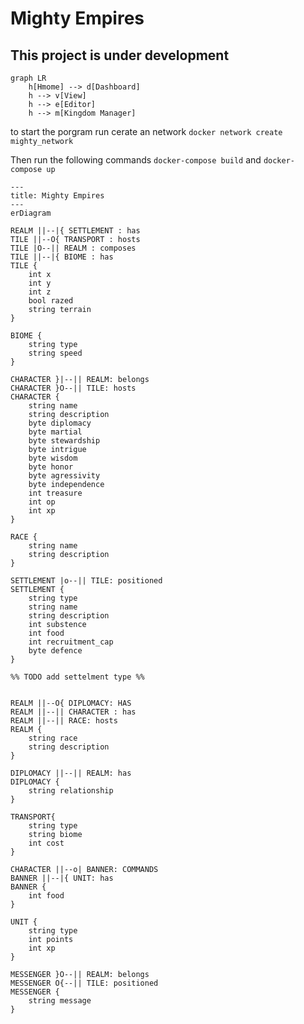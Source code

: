 # Mighty Empires

## This project is under development

```mermaid
graph LR
    h[Hmome] --> d[Dashboard]
    h --> v[View] 
    h --> e[Editor] 
    h --> m[Kingdom Manager]  
```

to start the porgram run cerate an network 
```docker network create mighty_network```

Then run the following commands
```docker-compose build``` and
```docker-compose up```

```mermaid
---
title: Mighty Empires
---
erDiagram

REALM ||--|{ SETTLEMENT : has
TILE ||--O{ TRANSPORT : hosts 
TILE |O--|| REALM : composes
TILE ||--|{ BIOME : has
TILE {
    int x
    int y
    int z
    bool razed
    string terrain
}

BIOME {
    string type
    string speed
}

CHARACTER }|--|| REALM: belongs
CHARACTER }O--|| TILE: hosts
CHARACTER {
    string name
    string description
    byte diplomacy
    byte martial
    byte stewardship
    byte intrigue
    byte wisdom
    byte honor
    byte agressivity
    byte independence
    int treasure
    int op
    int xp
}

RACE {
    string name
    string description
}

SETTLEMENT |o--|| TILE: positioned
SETTLEMENT {   
    string type
    string name 
    string description
    int substence
    int food
    int recruitment_cap
    byte defence
}

%% TODO add settelment type %%


REALM ||--O{ DIPLOMACY: HAS
REALM ||--|| CHARACTER : has
REALM ||--|| RACE: hosts
REALM {
    string race
    string description
}

DIPLOMACY ||--|| REALM: has
DIPLOMACY {
    string relationship
}

TRANSPORT{
    string type
    string biome
    int cost
}

CHARACTER ||--o| BANNER: COMMANDS
BANNER ||--|{ UNIT: has
BANNER {
    int food
}

UNIT {
    string type
    int points
    int xp
}

MESSENGER }O--|| REALM: belongs
MESSENGER O{--|| TILE: positioned
MESSENGER {
    string message
}


```